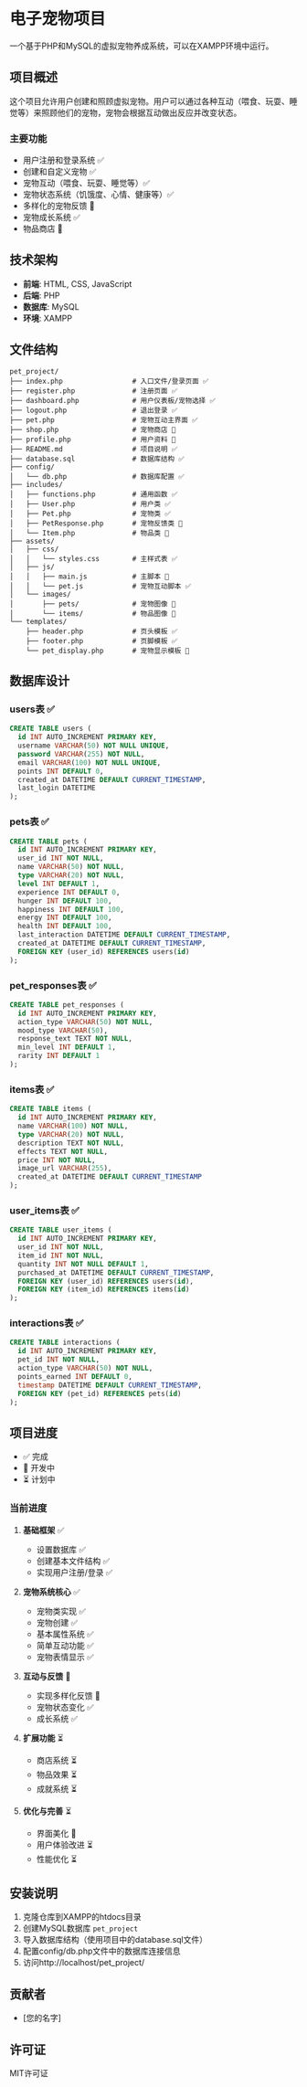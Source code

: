 # 电子宠物项目

一个基于PHP和MySQL的虚拟宠物养成系统，可以在XAMPP环境中运行。

## 项目概述

这个项目允许用户创建和照顾虚拟宠物。用户可以通过各种互动（喂食、玩耍、睡觉等）来照顾他们的宠物，宠物会根据互动做出反应并改变状态。

### 主要功能

- 用户注册和登录系统 ✅
- 创建和自定义宠物 ✅
- 宠物互动（喂食、玩耍、睡觉等）✅
- 宠物状态系统（饥饿度、心情、健康等）✅
- 多样化的宠物反馈 🚧
- 宠物成长系统 ✅
- 物品商店 🚧

## 技术架构

- **前端**: HTML, CSS, JavaScript
- **后端**: PHP
- **数据库**: MySQL
- **环境**: XAMPP

## 文件结构

```
pet_project/
├── index.php                 # 入口文件/登录页面 ✅
├── register.php              # 注册页面 ✅
├── dashboard.php             # 用户仪表板/宠物选择 ✅
├── logout.php                # 退出登录 ✅
├── pet.php                   # 宠物互动主界面 ✅
├── shop.php                  # 宠物商店 🚧
├── profile.php               # 用户资料 🚧
├── README.md                 # 项目说明 ✅
├── database.sql              # 数据库结构 ✅
├── config/
│   └── db.php                # 数据库配置 ✅
├── includes/
│   ├── functions.php         # 通用函数 ✅
│   ├── User.php              # 用户类 ✅
│   ├── Pet.php               # 宠物类 ✅
│   ├── PetResponse.php       # 宠物反馈类 🚧
│   └── Item.php              # 物品类 🚧
├── assets/
│   ├── css/
│   │   └── styles.css        # 主样式表 ✅
│   ├── js/
│   │   ├── main.js           # 主脚本 🚧
│   │   └── pet.js            # 宠物互动脚本 ✅
│   └── images/
│       ├── pets/             # 宠物图像 🚧
│       └── items/            # 物品图像 🚧
└── templates/
    ├── header.php            # 页头模板 ✅
    ├── footer.php            # 页脚模板 ✅
    └── pet_display.php       # 宠物显示模板 🚧
```

## 数据库设计

### users表 ✅
```sql
CREATE TABLE users (
  id INT AUTO_INCREMENT PRIMARY KEY,
  username VARCHAR(50) NOT NULL UNIQUE,
  password VARCHAR(255) NOT NULL,
  email VARCHAR(100) NOT NULL UNIQUE,
  points INT DEFAULT 0,
  created_at DATETIME DEFAULT CURRENT_TIMESTAMP,
  last_login DATETIME
);
```

### pets表 ✅
```sql
CREATE TABLE pets (
  id INT AUTO_INCREMENT PRIMARY KEY,
  user_id INT NOT NULL,
  name VARCHAR(50) NOT NULL,
  type VARCHAR(20) NOT NULL,
  level INT DEFAULT 1,
  experience INT DEFAULT 0,
  hunger INT DEFAULT 100,
  happiness INT DEFAULT 100,
  energy INT DEFAULT 100,
  health INT DEFAULT 100,
  last_interaction DATETIME DEFAULT CURRENT_TIMESTAMP,
  created_at DATETIME DEFAULT CURRENT_TIMESTAMP,
  FOREIGN KEY (user_id) REFERENCES users(id)
);
```

### pet_responses表 ✅
```sql
CREATE TABLE pet_responses (
  id INT AUTO_INCREMENT PRIMARY KEY,
  action_type VARCHAR(50) NOT NULL,
  mood_type VARCHAR(50),
  response_text TEXT NOT NULL,
  min_level INT DEFAULT 1,
  rarity INT DEFAULT 1
);
```

### items表 ✅
```sql
CREATE TABLE items (
  id INT AUTO_INCREMENT PRIMARY KEY,
  name VARCHAR(100) NOT NULL,
  type VARCHAR(20) NOT NULL,
  description TEXT NOT NULL,
  effects TEXT NOT NULL,
  price INT NOT NULL,
  image_url VARCHAR(255),
  created_at DATETIME DEFAULT CURRENT_TIMESTAMP
);
```

### user_items表 ✅
```sql
CREATE TABLE user_items (
  id INT AUTO_INCREMENT PRIMARY KEY,
  user_id INT NOT NULL,
  item_id INT NOT NULL,
  quantity INT NOT NULL DEFAULT 1,
  purchased_at DATETIME DEFAULT CURRENT_TIMESTAMP,
  FOREIGN KEY (user_id) REFERENCES users(id),
  FOREIGN KEY (item_id) REFERENCES items(id)
);
```

### interactions表 ✅
```sql
CREATE TABLE interactions (
  id INT AUTO_INCREMENT PRIMARY KEY,
  pet_id INT NOT NULL,
  action_type VARCHAR(50) NOT NULL,
  points_earned INT DEFAULT 0,
  timestamp DATETIME DEFAULT CURRENT_TIMESTAMP,
  FOREIGN KEY (pet_id) REFERENCES pets(id)
);
```

## 项目进度

- ✅ 完成
- 🚧 开发中
- ⏳ 计划中

### 当前进度

1. **基础框架** ✅
   - 设置数据库 ✅
   - 创建基本文件结构 ✅
   - 实现用户注册/登录 ✅

2. **宠物系统核心** ✅
   - 宠物类实现 ✅
   - 宠物创建 ✅
   - 基本属性系统 ✅
   - 简单互动功能 ✅
   - 宠物表情显示 ✅

3. **互动与反馈** 🚧
   - 实现多样化反馈 🚧
   - 宠物状态变化 ✅
   - 成长系统 ✅

4. **扩展功能** ⏳
   - 商店系统 ⏳
   - 物品效果 ⏳
   - 成就系统 ⏳

5. **优化与完善** ⏳
   - 界面美化 🚧
   - 用户体验改进 ⏳
   - 性能优化 ⏳

## 安装说明

1. 克隆仓库到XAMPP的htdocs目录
2. 创建MySQL数据库 `pet_project`
3. 导入数据库结构（使用项目中的database.sql文件）
4. 配置config/db.php文件中的数据库连接信息
5. 访问http://localhost/pet_project/

## 贡献者

- [您的名字]

## 许可证

MIT许可证
